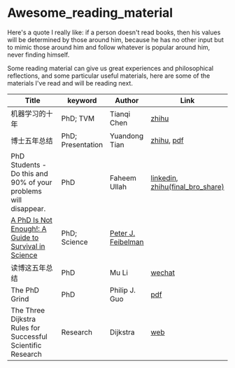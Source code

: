 # Awesome\_reading\_material

Here's a quote I really like: if a person doesn't read books, then his values will be determined by those around him, because he has no other input but to mimic those around him and follow whatever is popular around him, never finding himself.

Some reading material can give us great experiences and philosophical reflections, and some particular useful materials, here are some of the materials I've read and will be reading next.&#x20;

<table><thead><tr><th width="303">Title</th><th>keyword</th><th>Author</th><th>Link</th></tr></thead><tbody><tr><td>机器学习的十年</td><td>PhD; TVM</td><td>Tianqi Chen</td><td><a href="https://zhuanlan.zhihu.com/p/74249758">zhihu</a></td></tr><tr><td>博士五年总结</td><td>PhD; Presentation</td><td>Yuandong Tian</td><td><a href="https://zhuanlan.zhihu.com/p/20606385">zhihu</a>, <a href="https://yuandong-tian.com/blogs/five_year_summary_of_PhD.pdf">pdf</a></td></tr><tr><td>PhD Students - Do this and 90% of your problems will disappear.</td><td>PhD</td><td>Faheem Ullah</td><td><a href="https://www.linkedin.com/posts/dr-faheem-ullah_phd-research-students-activity-7086660103612874752-oQWa/">linkedin</a>, <a href="https://zhuanlan.zhihu.com/p/607501744">zhihu(final_bro_share)</a></td></tr><tr><td><a href="https://www.amazon.com/PhD-Not-Enough-Survival-Science/dp/0465022227">A PhD Is Not Enough!: A Guide to Survival in Science</a></td><td>PhD; Science</td><td><a href="https://www.amazon.com/-/zh/Peter-J-Feibelman/e/B000AP9FFG/ref=dp_byline_cont_book_1">Peter J. Feibelman</a></td><td></td></tr><tr><td>读博这五年总结</td><td>PhD</td><td>Mu Li</td><td><a href="https://mp.weixin.qq.com/s/w9sixCJM6fniA-5EX8MK-w">wechat</a></td></tr><tr><td>The PhD Grind </td><td>PhD </td><td>Philip J. Guo</td><td><a href="http://linyun.info/phd-grinding.pdf">pdf</a></td></tr><tr><td>The Three Dijkstra Rules for Successful Scientific Research</td><td>Research</td><td>Dijkstra</td><td><a href="https://lemire.me/blog/2004/07/20/the-three-dijkstra-rules-for-successful-scientific-research/">web</a></td></tr></tbody></table>

